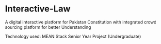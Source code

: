 # Interactive-Law
A digital interactive platform for Pakistan Constitution with integrated crowd sourcing platform for better Understanding 

Technology used: MEAN Stack 
Senior Year Project (Undergraduate)
